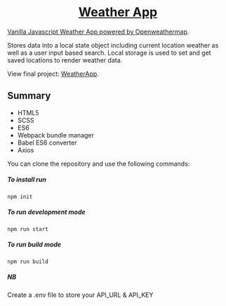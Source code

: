 <h1 align="center">
  <br>
  <a href="#">
  <svg class="header__logo">
    <use href='.dist/img/icons.svg#icon-cloud'> </use>
  </svg>
  <br>
  Weather App
  <br>
</h1>

Vanilla Javascript Weather App powered by [Openweathermap](https://openweathermap.org/api).

Stores data into a local state object including current location weather as well as a user input based search. Local storage is used to set and get saved locations to render weather data.

View final project: [WeatherApp](https://kirianabrown.github.io/weather/).

## Summary

- HTML5
- SCSS
- ES6
- Webpack bundle manager
- Babel ES6 converter
- Axios

You can clone the repository and use the following commands:

##### To install run

```shell
npm init
```

##### To run development mode

```shell
npm run start
```

##### To run build mode

```shell
npm run build
```

##### NB

Create a .env file to store your API_URL & API_KEY
